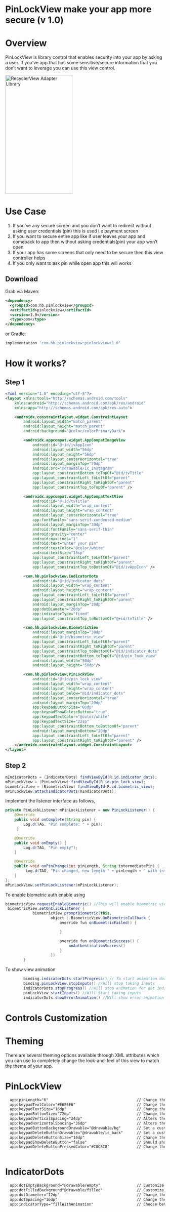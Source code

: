 # PinLockView make your app more secure (v 1.0) 

# Overview
PinLockView is library control that enables security into your app by asking a user. If you’ve app that has some sensitive/secure information that you don’t want to leverage you can use this view control.


<img alt="RecyclerView Adapter Library" src="https://github.com/mkrupal09/PinLView/blob/master/main.png" width = "212" height = "375"/>

# Use Case
1. If you’ve any secure screen and you don’t want to redirect without asking user credentials (pin) this is used i.e payment screen
2. If you want to secure entire app like if user leaves your app and comeback to app then without asking credentials(pin) your app won’t open
3. If your app has some screens that only need to be secure then this view controller helps
4. If you only want to ask pin while open app this will works

Download
--------

Grab via Maven:
```xml
<dependency>
  <groupId>com.hb.pinlockview</groupId>
  <artifactId>pinlockview</artifactId>
  <version>1.0</version>
  <type>pom</type>
</dependency>
```
or Gradle:
```groovy
implementation 'com.hb.pinlockview:pinlockview:1.0'
```

# How it works?

## Step 1

``` xml
<?xml version="1.0" encoding="utf-8"?>
<layout xmlns:tools="http://schemas.android.com/tools"
    xmlns:android="http://schemas.android.com/apk/res/android"
    xmlns:app="http://schemas.android.com/apk/res-auto">

    <androidx.constraintlayout.widget.ConstraintLayout
        android:layout_width="match_parent"
        android:layout_height="match_parent"
        android:background="@color/colorPrimaryDark">

        <androidx.appcompat.widget.AppCompatImageView
            android:id="@+id/ivAppIcon"
            android:layout_width="56dp"
            android:layout_height="56dp"
            android:layout_centerHorizontal="true"
            android:layout_marginTop="50dp"
            android:src="@drawable/ic_instagram"
            app:layout_constraintBottom_toTopOf="@id/tvTitle"
            app:layout_constraintLeft_toLeftOf="parent"
            app:layout_constraintRight_toRightOf="parent"
            app:layout_constraintTop_toTopOf="parent" />

        <androidx.appcompat.widget.AppCompatTextView
            android:id="@+id/tvTitle"
            android:layout_width="wrap_content"
            android:layout_height="wrap_content"
            android:layout_centerHorizontal="true"
            app:fontFamily="sans-serif-condensed-medium"
            android:layout_marginTop="30dp"
            android:fontFamily="sans-serif-thin"
            android:gravity="center"
            android:maxLines="1"
            android:text="Enter your pin"
            android:textColor="@color/white"
            android:textSize="18sp"
            app:layout_constraintLeft_toLeftOf="parent"
            app:layout_constraintRight_toRightOf="parent"
            app:layout_constraintTop_toBottomOf="@id/ivAppIcon" />

        <com.hb.pinlockview.IndicatorDots
            android:id="@+id/indicator_dots"
            android:layout_width="wrap_content"
            android:layout_height="wrap_content"
            app:layout_constraintLeft_toLeftOf="parent"
            app:layout_constraintRight_toRightOf="parent"
            android:layout_marginTop="20dp"
            app:dotDiameter="20dp"
            app:indicatorType="fixed"
            app:layout_constraintTop_toBottomOf="@+id/tvTitle" />

        <com.hb.pinlockview.BiometricView
            android:layout_marginTop="30dp"
            android:id="@+id/biometric_view"
            app:layout_constraintLeft_toLeftOf="parent"
            app:layout_constraintRight_toRightOf="parent"
            app:layout_constraintTop_toBottomOf="@id/indicator_dots"
            app:layout_constraintBottom_toTopOf="@id/pin_lock_view"
            android:layout_width="50dp"
            android:layout_height="50dp"/>

        <com.hb.pinlockview.PinLockView
            android:id="@+id/pin_lock_view"
            android:layout_width="wrap_content"
            android:layout_height="wrap_content"
            android:layout_below="@id/indicator_dots"
            android:layout_centerHorizontal="true"
            android:layout_marginTop="20dp"
            app:keypadButtonSize="80dp"
            app:keypadShowDeleteButton="true"
            app:keypadTextColor="@color/white"
            app:keypadTextSize="22sp"
            app:layout_constraintBottom_toBottomOf="parent"
            android:layout_marginBottom="20dp"
            app:layout_constraintLeft_toLeftOf="parent"
            app:layout_constraintRight_toRightOf="parent" />
    </androidx.constraintlayout.widget.ConstraintLayout>
</layout>
```
## Step 2


```java
mIndicatorDots = (IndicatorDots) findViewById(R.id.indicator_dots);
mPinLockView = (PinLockView) findViewById(R.id.pin_lock_view);
biometricView = (BiometricView) findViewById(R.id.biometric_view);
mPinLockView.attachIndicatorDots(mIndicatorDots); 

```

Implement the listener interface as follows,

```java
private PinLockListener mPinLockListener = new PinLockListener() {
    @Override
    public void onComplete(String pin) {
        Log.d(TAG, "Pin complete: " + pin);
     }

    @Override
    public void onEmpty() {
        Log.d(TAG, "Pin empty");
    }

    @Override
    public void onPinChange(int pinLength, String intermediatePin) {
         Log.d(TAG, "Pin changed, new length " + pinLength + " with intermediate pin " + intermediatePin);
    }
};
mPinLockView.setPinLockListener(mPinLockListener);
```
To enable biometric auth enable using
```java
biometricView.requestEnableBiometric() //This will enable biometric view if device has biometric hardware and biometric security added to device
 biometricView.setOnClickListener {
            biometricView.promptBiometric(this,
                    object : BiometricView.OnBiometricCallback {
                        override fun onBiometricFailed() {

                        }

                        override fun onBiometricSuccess() {
                            onAuthenticationSuccess() 
                        }
                    })
        }
```

To show view animation
```java
        binding.indicatorDots.startProgress() // To start animation dot indicator view
        binding.pinLockView.stopInputs() //Will stop taking inputs
        indicatorDots.stopProgress() //Will stop animation for dot indicator view
        pinLockView.startInputs() //Will Start taking inputs
        indicatorDots.showErrorAnimation() //Will show error animation for dot indicator ( vibrate animation with vibrate)
```

# Controls Customization
# Theming

There are several theming options available through XML attributes which you can use to completely change the look-and-feel of this view to match the theme of your app.

# PinLockView
```xml
  app:pinLength="6"                                       // Change the pin length
  app:keypadTextColor="#E6E6E6"                           // Change the color of the keypad text
  app:keypadTextSize="16dp"                               // Change the text size in the keypad
  app:keypadButtonSize="72dp"                             // Change the size of individual keys/buttons
  app:keypadVerticalSpacing="24dp"                        // Alters the vertical spacing between the keypad buttons
  app:keypadHorizontalSpacing="36dp"                      // Alters the horizontal spacing between the keypad buttons
  app:keypadButtonBackgroundDrawable="@drawable/bg"       // Set a custom background drawable for the buttons
  app:keypadDeleteButtonDrawable="@drawable/ic_back"      // Set a custom drawable for the delete button
  app:keypadDeleteButtonSize="16dp"                       // Change the size of the delete button icon in the keypad
  app:keypadShowDeleteButton="false"                      // Should show the delete button, default is true
  app:keypadDeleteButtonPressedColor="#C8C8C8"            // Change the pressed/focused state color of the delete button
  
```

# IndicatorDots
```xml
  app:dotEmptyBackground="@drawable/empty"                // Customize the empty state of the dots
  app:dotFilledBackground"@drawable/filled"               // Customize the filled state of the dots
  app:dotDiameter="12dp"                                  // Change the diameter of the dots
  app:dotSpacing="16dp"                                   // Change the spacing between individual dots
  app:indicatorType="fillWithAnimation"                   // Choose between "fixed", "fill" and "fillWithAnimation"
```
